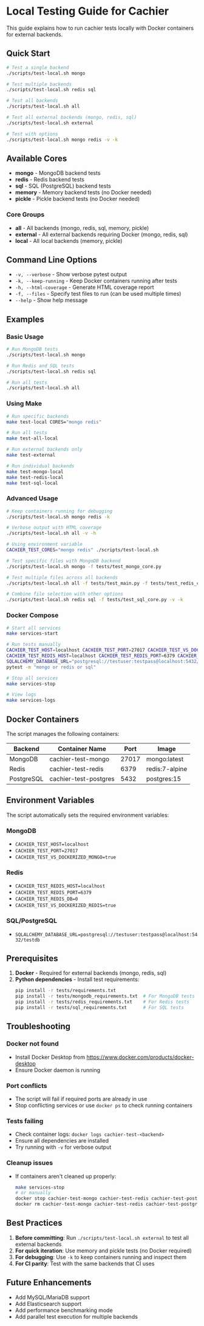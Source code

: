 # Local Testing Guide for Cachier

This guide explains how to run cachier tests locally with Docker containers for external backends.

## Quick Start

```bash
# Test a single backend
./scripts/test-local.sh mongo

# Test multiple backends
./scripts/test-local.sh redis sql

# Test all backends
./scripts/test-local.sh all

# Test all external backends (mongo, redis, sql)
./scripts/test-local.sh external

# Test with options
./scripts/test-local.sh mongo redis -v -k
```

## Available Cores

- **mongo** - MongoDB backend tests
- **redis** - Redis backend tests
- **sql** - SQL (PostgreSQL) backend tests
- **memory** - Memory backend tests (no Docker needed)
- **pickle** - Pickle backend tests (no Docker needed)

### Core Groups

- **all** - All backends (mongo, redis, sql, memory, pickle)
- **external** - All external backends requiring Docker (mongo, redis, sql)
- **local** - All local backends (memory, pickle)

## Command Line Options

- `-v, --verbose` - Show verbose pytest output
- `-k, --keep-running` - Keep Docker containers running after tests
- `-h, --html-coverage` - Generate HTML coverage report
- `-f, --files` - Specify test files to run (can be used multiple times)
- `--help` - Show help message

## Examples

### Basic Usage

```bash
# Run MongoDB tests
./scripts/test-local.sh mongo

# Run Redis and SQL tests
./scripts/test-local.sh redis sql

# Run all tests
./scripts/test-local.sh all
```

### Using Make

```bash
# Run specific backends
make test-local CORES="mongo redis"

# Run all tests
make test-all-local

# Run external backends only
make test-external

# Run individual backends
make test-mongo-local
make test-redis-local
make test-sql-local
```

### Advanced Usage

```bash
# Keep containers running for debugging
./scripts/test-local.sh mongo redis -k

# Verbose output with HTML coverage
./scripts/test-local.sh all -v -h

# Using environment variable
CACHIER_TEST_CORES="mongo redis" ./scripts/test-local.sh

# Test specific files with MongoDB backend
./scripts/test-local.sh mongo -f tests/test_mongo_core.py

# Test multiple files across all backends
./scripts/test-local.sh all -f tests/test_main.py -f tests/test_redis_core_coverage.py

# Combine file selection with other options
./scripts/test-local.sh redis sql -f tests/test_sql_core.py -v -k
```

### Docker Compose

```bash
# Start all services
make services-start

# Run tests manually
CACHIER_TEST_HOST=localhost CACHIER_TEST_PORT=27017 CACHIER_TEST_VS_DOCKERIZED_MONGO=true \
CACHIER_TEST_REDIS_HOST=localhost CACHIER_TEST_REDIS_PORT=6379 CACHIER_TEST_VS_DOCKERIZED_REDIS=true \
SQLALCHEMY_DATABASE_URL="postgresql://testuser:testpass@localhost:5432/testdb" \
pytest -m "mongo or redis or sql"

# Stop all services
make services-stop

# View logs
make services-logs
```

## Docker Containers

The script manages the following containers:

| Backend    | Container Name        | Port  | Image          |
| ---------- | --------------------- | ----- | -------------- |
| MongoDB    | cachier-test-mongo    | 27017 | mongo:latest   |
| Redis      | cachier-test-redis    | 6379  | redis:7-alpine |
| PostgreSQL | cachier-test-postgres | 5432  | postgres:15    |

## Environment Variables

The script automatically sets the required environment variables:

### MongoDB

- `CACHIER_TEST_HOST=localhost`
- `CACHIER_TEST_PORT=27017`
- `CACHIER_TEST_VS_DOCKERIZED_MONGO=true`

### Redis

- `CACHIER_TEST_REDIS_HOST=localhost`
- `CACHIER_TEST_REDIS_PORT=6379`
- `CACHIER_TEST_REDIS_DB=0`
- `CACHIER_TEST_VS_DOCKERIZED_REDIS=true`

### SQL/PostgreSQL

- `SQLALCHEMY_DATABASE_URL=postgresql://testuser:testpass@localhost:5432/testdb`

## Prerequisites

1. **Docker** - Required for external backends (mongo, redis, sql)
2. **Python dependencies** - Install test requirements:
   ```bash
   pip install -r tests/requirements.txt
   pip install -r tests/mongodb_requirements.txt  # For MongoDB tests
   pip install -r tests/redis_requirements.txt    # For Redis tests
   pip install -r tests/sql_requirements.txt      # For SQL tests
   ```

## Troubleshooting

### Docker not found

- Install Docker Desktop from https://www.docker.com/products/docker-desktop
- Ensure Docker daemon is running

### Port conflicts

- The script will fail if required ports are already in use
- Stop conflicting services or use `docker ps` to check running containers

### Tests failing

- Check container logs: `docker logs cachier-test-<backend>`
- Ensure all dependencies are installed
- Try running with `-v` for verbose output

### Cleanup issues

- If containers aren't cleaned up properly:
  ```bash
  make services-stop
  # or manually
  docker stop cachier-test-mongo cachier-test-redis cachier-test-postgres
  docker rm cachier-test-mongo cachier-test-redis cachier-test-postgres
  ```

## Best Practices

1. **Before committing**: Run `./scripts/test-local.sh external` to test all external backends
2. **For quick iteration**: Use memory and pickle tests (no Docker required)
3. **For debugging**: Use `-k` to keep containers running and inspect them
4. **For CI parity**: Test with the same backends that CI uses

## Future Enhancements

- Add MySQL/MariaDB support
- Add Elasticsearch support
- Add performance benchmarking mode
- Add parallel test execution for multiple backends
